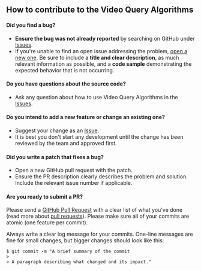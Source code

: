 ## How to contribute to the Video Query Algorithms

#### **Did you find a bug?**

* **Ensure the bug was not already reported** by searching on GitHub under
[Issues](https://github.com/PARC-projects/video-query-algorithms/issues).
* If you're unable to find an open issue addressing the problem,
[open a new one](https://github.com/PARC-projects/video-query-algorithms/issues).
Be sure to include a **title and clear description**, as much relevant information as possible, and a **code sample**
demonstrating the expected behavior that is not occurring.

#### **Do you have questions about the source code?**

* Ask any question about how to use Video Query Algorithms in the [Issues](https://github.com/PARC-projects/video-query-algorithms/issues).

#### **Do you intend to add a new feature or change an existing one?**

* Suggest your change as an [Issue](https://github.com/PARC-projects/video-query-algorithms/issues).
* It is best you don't start any development until the change has been reviewed by the team and approved first.

#### **Did you write a patch that fixes a bug?**

* Open a new GitHub pull request with the patch.
* Ensure the PR description clearly describes the problem and solution. Include the relevant issue number if applicable.

#### **Are you ready to submit a PR?**

Please send a [GitHub Pull Request](https://github.com/PARC-projects/video-query-algorithms/pulls) with a clear list of
what you've done (read more about [pull requests](https://help.github.com/articles/about-pull-requests/)).
Please make sure all of your commits are atomic (one feature per commit).

Always write a clear log message for your commits. One-line messages are fine for small changes, but bigger changes
should look like this:

    $ git commit -m "A brief summary of the commit
    >
    > A paragraph describing what changed and its impact."


